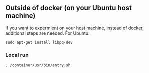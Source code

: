 ## Outside of docker (on your Ubuntu host machine)
If you want to expermient on your host machine, instead of docker, additional steps are needed.
For Ubuntu:

    sudo apt-get install libpq-dev

### Local run

    ../container/usr/bin/entry.sh
